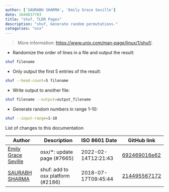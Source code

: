 ```yaml
---
author: ['SAURABH SHARMA', 'Emily Grace Seville']
date: 1644837703
title: "shuf, TLDR Pages"
description: "shuf, Generate random permutations."
categories: "osx"
---
```

> More information: <https://www.unix.com/man-page/linux/1/shuf/>.

- Randomize the order of lines in a file and output the result:

```bash
shuf filename
```

- Only output the first 5 entries of the result:

```bash
shuf --head-count=5 filename
```

- Write output to another file:

```bash
shuf filename --output=output_filename
```

- Generate random numbers in range 1-10:

```bash
shuf --input-range=1-10
```
List of changes to this documentation


Author | Description | ISO 8601 Date | GitHub link
------|-----|-----|-----
[Emily Grace Seville](mailto:emilyseville7cf@gmail.com) | osx/*: update page (#7665) | 2022-02-14T12:21:43 | [692469016e62](https://github.com/tldr-pages/tldr/commit/692469016e62d4410ec92a8f29272e447046a0d2)
[SAURABH SHARMA](mailto:22629916+itsjzt@users.noreply.github.com) | shuf: add to osx platform (#2186) | 2018-07-17T09:45:44 | [214495567172](https://github.com/tldr-pages/tldr/commit/214495567172274f01405c5d14a8c2d33f7e6fb5)

